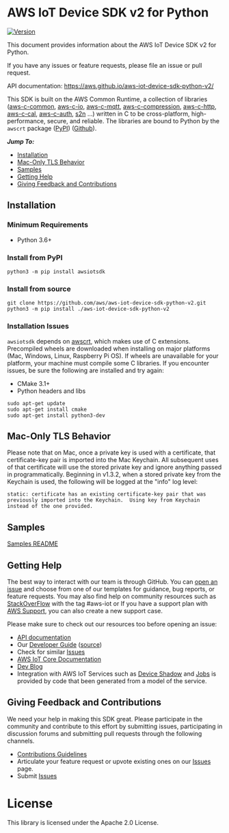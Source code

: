 # AWS IoT Device SDK v2 for Python

[![Version](https://img.shields.io/pypi/v/awsiotsdk.svg?style=flat)](https://pypi.org/project/awsiotsdk/)

This document provides information about the AWS IoT Device SDK v2 for Python.

If you have any issues or feature requests, please file an issue or pull request.

API documentation: https://aws.github.io/aws-iot-device-sdk-python-v2/

This SDK is built on the AWS Common Runtime, a collection of libraries
([aws-c-common](https://github.com/awslabs/aws-c-common),
[aws-c-io](https://github.com/awslabs/aws-c-io),
[aws-c-mqtt](https://github.com/awslabs/aws-c-mqtt),
[aws-c-compression](https://github.com/awslabs/aws-c-compression),
[aws-c-http](https://github.com/awslabs/aws-c-http),
[aws-c-cal](https://github.com/awslabs/aws-c-cal),
[aws-c-auth](https://github.com/awslabs/aws-c-auth),
[s2n](https://github.com/awslabs/s2n) ...) written in C to be
cross-platform, high-performance, secure, and reliable. The libraries are bound
to Python by the `awscrt` package ([PyPI](https://pypi.org/project/awscrt/)) ([Github](https://github.com/awslabs/aws-crt-python)).

*__Jump To:__*
* [Installation](#Installation)
* [Mac-Only TLS Behavior](#Mac-Only-TLS-Behavior)
* [Samples](samples)
* [Getting Help](#Getting-Help)
* [Giving Feedback and Contributions](#Giving-Feedback-and-Contributions)

## Installation

### Minimum Requirements
*   Python 3.6+

### Install from PyPI
```
python3 -m pip install awsiotsdk
```

### Install from source
```
git clone https://github.com/aws/aws-iot-device-sdk-python-v2.git
python3 -m pip install ./aws-iot-device-sdk-python-v2
```

### Installation Issues

`awsiotsdk` depends on [awscrt](https://github.com/awslabs/aws-crt-python), which makes use of C extensions. Precompiled wheels are downloaded when installing on major platforms (Mac, Windows, Linux, Raspberry Pi OS). If wheels are unavailable for your platform, your machine must compile some C libraries. If you encounter issues, be sure the following are installed and try again:

* CMake 3.1+
* Python headers and libs

```
sudo apt-get update
sudo apt-get install cmake
sudo apt-get install python3-dev
```

## Mac-Only TLS Behavior

Please note that on Mac, once a private key is used with a certificate, that certificate-key pair is imported into the Mac Keychain.  All subsequent uses of that certificate will use the stored private key and ignore anything passed in programmatically.  Beginning in v1.3.2, when a stored private key from the Keychain is used, the following will be logged at the "info" log level:

```
static: certificate has an existing certificate-key pair that was previously imported into the Keychain.  Using key from Keychain instead of the one provided.
```

## Samples

[Samples README](samples)

## Getting Help

The best way to interact with our team is through GitHub. You can [open an issue](https://github.com/aws/aws-iot-device-sdk-python-v2/issues) and choose from one of our templates for guidance, bug reports, or feature requests. You may also find help on community resources such as [StackOverFlow](https://stackoverflow.com/questions/tagged/aws-iot) with the tag #aws-iot or If you have a support plan with [AWS Support](https://aws.amazon.com/premiumsupport/), you can also create a new support case.

Please make sure to check out our resources too before opening an issue:

* [API documentation](https://aws.github.io/aws-iot-device-sdk-python-v2/)
* Our [Developer Guide](https://docs.aws.amazon.com/iot/latest/developerguide/what-is-aws-iot.html) ([source](https://github.com/awsdocs/aws-iot-docs))
* Check for similar [Issues](https://github.com/aws/aws-iot-device-sdk-python-v2/issues)
* [AWS IoT Core Documentation](https://docs.aws.amazon.com/iot/)
* [Dev Blog](https://aws.amazon.com/blogs/?awsf.blog-master-iot=category-internet-of-things%23amazon-freertos%7Ccategory-internet-of-things%23aws-greengrass%7Ccategory-internet-of-things%23aws-iot-analytics%7Ccategory-internet-of-things%23aws-iot-button%7Ccategory-internet-of-things%23aws-iot-device-defender%7Ccategory-internet-of-things%23aws-iot-device-management%7Ccategory-internet-of-things%23aws-iot-platform)
* Integration with AWS IoT Services such as
[Device Shadow](https://docs.aws.amazon.com/iot/latest/developerguide/iot-device-shadows.html)
and [Jobs](https://docs.aws.amazon.com/iot/latest/developerguide/iot-jobs.html)
is provided by code that been generated from a model of the service.

## Giving Feedback and Contributions

We need your help in making this SDK great. Please participate in the community and contribute to this effort by submitting issues, participating in discussion forums and submitting pull requests through the following channels.

*   [Contributions Guidelines](CONTRIBUTING.md)
*   Articulate your feature request or upvote existing ones on our [Issues](https://github.com/aws/aws-iot-device-sdk-python-v2/issues?q=is%3Aissue+is%3Aopen+label%3Afeature-request) page.
*   Submit [Issues](https://github.com/aws/aws-iot-device-sdk-python-v2/issues)

# License

This library is licensed under the Apache 2.0 License.
